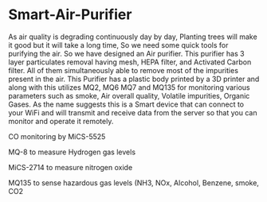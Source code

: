 # Smart-Air-Purifier
As air quality is degrading continuously day by day, Planting trees will make it good but it will take a long time, So we need some quick tools for purifying the air. So we have designed an Air purifier. This purifier has 3 layer particulates removal having mesh, HEPA filter, and Activated Carbon filter. All of them simultaneously able to remove most of the impurities present in the air. This Purifier has a plastic body printed by a 3D printer and along with this utilizes MQ2, MQ6 MQ7 and MQ135 for monitoring various parameters such as smoke, Air overall quality, Volatile impurities, Organic Gases.
As the name suggests this is a Smart device that can connect to your WiFi and will transmit and receive data from the server so that you can monitor and operate it remotely.

CO monitoring by MiCS-5525

MQ-8 to measure Hydrogen gas levels

MiCS-2714 to measure nitrogen oxide

MQ135 to sense hazardous gas levels (NH3, NOx, Alcohol, Benzene, smoke, CO2
